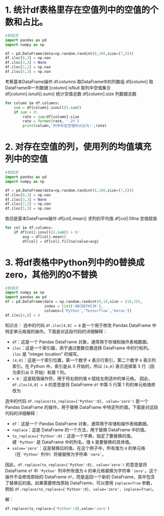 #  1. 统计df表格里存在空值列中的空值的个数和占比。
```python
#数据源
import pandas as pd
import numpy as np

df = pd.DataFrame(data=np.random.randint(0,100,size=(7,5)))
df.iloc[0,3] = np.nan
df.iloc[3,3] = None
df.iloc[2,2] = np.nan
df.iloc[5,3] = np.nan
```

考察基本DataFrame操作
df.columns  取DataFrame中的列数组
df[column]  取DataFrame中一列数据
[column]   isNull 取列中空值集合
df[column].isnull().sum()  统计空值总数
df[column].size   列数据总数

``` python
for column in df.columns:
    sum = df[column].isnull().sum()
    if sum > 0:
        rate = sum/df[column].size
        rate = format(rate, '.2%')
        print(column,'列中存在空值的占比为:',rate)
```

# 2. 对存在空值的列，使用列的均值填充列中的空值

```python
#数据源
import pandas as pd
import numpy as np

df = pd.DataFrame(data=np.random.randint(0,100,size=(7,5)))
df.iloc[0,3] = np.nan
df.iloc[3,3] = None
df.iloc[2,2] = np.nan
df.iloc[5,3] = np.nan
```

依旧是基本DataFrame操作
df[col].mean()  求列的平均值
df[col].fillna     空值赋值

``` python
for col in df.columns:
    if df[col].isnull().sum() > 0:
        avg = df[col].mean()
        df[col] = df[col].fillna(value=avg)
```

# 3. 将df表格中Python列中的0替换成zero，其他列的0不替换

```python
#数据源
import numpy as np
import pandas as pd
df = pd.DataFrame(data = np.random.randint(0,10,size = (10,3)),
                  index = list('ABCDEFHIJK'),
                  columns=['Python','Tensorflow','Keras'])
df.iloc[4,0] = 0
```
知识点：
选中的代码 `df.iloc[4,0] = 0` 是一个用于修改 Pandas DataFrame 中特定单元格值的操作。下面是对这段代码的详细解释：
- `df`：这是一个 Pandas DataFrame 对象，通常用于存储和操作表格数据。
- `iloc`：这是一个索引器，用于通过整数位置选择 DataFrame 中的行和列。`iloc` 是 "integer location" 的缩写。
- `[4,0]`：这是一个索引位置，第一个数字 `4` 表示行索引，第二个数字 `0` 表示列索引。在 Python 中，索引是从 0 开始的，所以 `[4,0]` 表示选择第 5 行（因为索引从 0 开始）和第 1 列。
- `= 0`：这是赋值操作符，用于将右侧的值 `0` 赋给左侧选中的单元格。
因此，`df.iloc[4,0] = 0` 的意思是将 DataFrame `df` 中第 5 行第 1 列的单元格值修改为

选中的代码 `df.replace(to_replace={'Python':0}, value='zero')` 是一个 Pandas DataFrame 的操作，用于替换 DataFrame 中特定列的值。下面是对这段代码的详细解释：

- `df`：这是一个 Pandas DataFrame 对象，通常用于存储和操作表格数据。
- `replace`：这是 DataFrame 的一个方法，用于替换 DataFrame 中的值。
- `to_replace={'Python':0}`：这是一个字典，指定了要替换的值。键 `'Python'` 是 DataFrame 中的列名，值 `0` 是要替换的具体值。
- `value='zero'`：这是替换后的值。在这个例子中，所有值为 `0` 的单元格（在 `'Python'` 列中）将被替换为字符串 `'zero'`。

因此，`df.replace(to_replace={'Python':0}, value='zero')` 的意思是将 DataFrame `df` 中 `'Python'` 列中所有值为 `0` 的单元格替换为字符串 `'zero'`。这个操作不会修改原始的 DataFrame `df`，而是返回一个新的 DataFrame，其中包含了替换后的值。如果需要修改原始 DataFrame，可以使用 `inplace=True` 参数，例如 `df.replace(to_replace={'Python':0}, value='zero', inplace=True)`。

解：
```python
df.replace(to_replace={'Python':0},value='zero')
```
